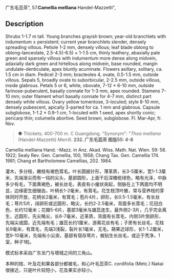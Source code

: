 广东毛蕊茶",
57.**Camellia melliana** Handel-Mazzetti",

## Description
Shrubs 1-1.7 m tall. Young branches grayish brown; year-old branchlets with indumentum ± persistent; current year branchlets slender, densely spreading villous. Petiole 1-2 mm, densely villous; leaf blade oblong to oblong-lanceolate, 2.5-4.5(-6.5) × 1-1.5 cm, thinly leathery, abaxially pale green and sparsely villous with indumentum more dense along midvein, adaxially dark green and hirtellous along midvein, base rounded, margin undulate-denticulate, apex bluntly acuminate. Flowers axillary, solitary, ca. 1.5 cm in diam. Pedicel 2-3 mm; bracteoles 4, ovate, 0.5-1.5 mm, outside villous. Sepals 5, broadly ovate to suborbicular, 2-2.5 mm, outside villous, inside glabrous. Petals 5 or 6, white, obovate, 7-12 × 6-10 mm, outside farinose-puberulent, basally connate for 1-3 mm, apex rounded. Stamens 7-10 mm; outer filament whorl basally connate for 4-7 mm, distinct part densely white villous. Ovary yellow tomentose, 3-loculed; style 8-10 mm, densely pubescent, apically 3-parted for ca. 1 mm and glabrous. Capsule subglobose, 1-1.2 × 0.9-1 cm, 1-loculed with 1 seed, apex shortly conic; pericarp thin; columella abortive. Seed brown, subglobose. Fl. Mar-Apr, fr. Nov.

> ●  Thickets; 400-700 m. C Guangdong.
  "Synonym": "*Thea melliana* (Handel-Mazzetti) Merrill.
**232. 广东毛蕊茶 图版55: 4-8**

Camellia melliana Hand. -Mazz. in Anz. Akad. Wiss. Math. Nat. Wien. 59: 58. 1922; Sealy Rev. Gen. Camellia, 100, 1958; Chang Tax. Gen. Camellia 174. 1981; Chang et Bartholomew Camellias, 202. 1984.

灌木，多分枝，嫩枝有褐色茸毛。叶长圆披针形，薄革质，长3-5厘米，宽1-1.3厘米，先端渐尖而有一钝的尖头，基部圆形，上面干后深橄榄绿色，略有光泽，中脉多少有毛，下面黄褐色，被长丝毛，表皮有小瘤状突起，侧脉在上下两面均不明显，边缘密生细锯齿，叶柄长1-2毫米，有茸毛。花生枝顶叶腋，常与营养枝的芽体同时开放，花柄长2毫米，有茸毛；苞片4片，卵形，长0.5-1.5毫米，有长丝毛；萼片5片，阔卵形或近圆形，略尖，长约2-2.5毫米，背面多长茸毛；花冠白色，长约12毫米；花瓣5-6片，基部3毫米与雄蕊连生，最外侧2-3片，几乎完全离生，近圆形，先尖略尖，长6-7毫米，近革质，背面有长茸毛，内侧3片倒卵形，先端尖或圆，近先端有毛；雄蕊长约1厘米，游离花丝有毛；子房有长丝毛，花柱长9毫米，有茸毛，先端3浅裂，裂片长1毫米，无毛。蒴果近球形，长1-1.2厘米，宽9-10毫米，先端有小尖突，基部有宿存萼片，被贴生长丝毛，或近于秃净，1室，种子1粒。

模式标本采自广东龙门与增城之间的三角山。

本种的枝、叶及花和果各部分都被毛，和心叶毛蕊茶C. cordifolia (Metc.) Nakai很接近，只是叶片较短小，花及果实亦较小。
